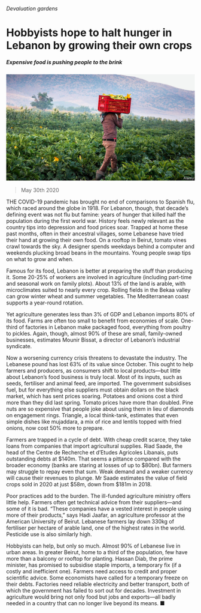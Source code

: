 ###### Devaluation gardens

# Hobbyists hope to halt hunger in Lebanon by growing their own crops 

##### Expensive food is pushing people to the brink 

![image](images/20200530_MAP004_0.jpg) 

> May 30th 2020 

THE COVID-19 pandemic has brought no end of comparisons to Spanish flu, which raced around the globe in 1918. For Lebanon, though, that decade’s defining event was not flu but famine: years of hunger that killed half the population during the first world war. History feels newly relevant as the country tips into depression and food prices soar. Trapped at home these past months, often in their ancestral villages, some Lebanese have tried their hand at growing their own food. On a rooftop in Beirut, tomato vines crawl towards the sky. A designer spends weekdays behind a computer and weekends plucking broad beans in the mountains. Young people swap tips on what to grow and when.

Famous for its food, Lebanon is better at preparing the stuff than producing it. Some 20-25% of workers are involved in agriculture (including part-time and seasonal work on family plots). About 13% of the land is arable, with microclimates suited to nearly every crop. Rolling fields in the Bekaa valley can grow winter wheat and summer vegetables. The Mediterranean coast supports a year-round rotation.


Yet agriculture generates less than 3% of GDP and Lebanon imports 80% of its food. Farms are often too small to benefit from economies of scale. One-third of factories in Lebanon make packaged food, everything from poultry to pickles. Again, though, almost 90% of these are small, family-owned businesses, estimates Mounir Bissat, a director of Lebanon’s industrial syndicate.

Now a worsening currency crisis threatens to devastate the industry. The Lebanese pound has lost 63% of its value since October. This ought to help farmers and producers, as consumers shift to local products—but little about Lebanon’s food business is truly local. Most of its inputs, such as seeds, fertiliser and animal feed, are imported. The government subsidises fuel, but for everything else suppliers must obtain dollars on the black market, which has sent prices soaring. Potatoes and onions cost a third more than they did last spring. Tomato prices have more than doubled. Pine nuts are so expensive that people joke about using them in lieu of diamonds on engagement rings. Triangle, a local think-tank, estimates that even simple dishes like mujaddara, a mix of rice and lentils topped with fried onions, now cost 50% more to prepare.

Farmers are trapped in a cycle of debt. With cheap credit scarce, they take loans from companies that import agricultural supplies. Riad Saade, the head of the Centre de Recherche et d’Etudes Agricoles Libanais, puts outstanding debts at $140m. That seems a pittance compared with the broader economy (banks are staring at losses of up to $80bn). But farmers may struggle to repay even that sum. Weak demand and a weaker currency will cause their revenues to plunge. Mr Saade estimates the value of field crops sold in 2020 at just $58m, down from $181m in 2018.

Poor practices add to the burden. The ill-funded agriculture ministry offers little help. Farmers often get technical advice from their suppliers—and some of it is bad. “These companies have a vested interest in people using more of their products,” says Hadi Jaafar, an agriculture professor at the American University of Beirut. Lebanese farmers lay down 330kg of fertiliser per hectare of arable land, one of the highest rates in the world. Pesticide use is also similarly high.

Hobbyists can help, but only so much. Almost 90% of Lebanese live in urban areas. In greater Beirut, home to a third of the population, few have more than a balcony or rooftop for planting. Hassan Diab, the prime minister, has promised to subsidise staple imports, a temporary fix (if a costly and inefficient one). Farmers need access to credit and proper scientific advice. Some economists have called for a temporary freeze on their debts. Factories need reliable electricity and better transport, both of which the government has failed to sort out for decades. Investment in agriculture would bring not only food but jobs and exports—all badly needed in a country that can no longer live beyond its means. ■

